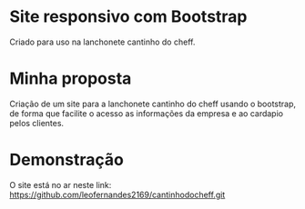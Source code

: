 # Site responsivo com Bootstrap
Criado para uso na lanchonete cantinho do cheff.

# Minha proposta
Criação de um site para a lanchonete cantinho do cheff usando o bootstrap, de forma que facilite o acesso as informações da empresa e ao cardapio pelos clientes.

# Demonstração
O site está no ar neste link:  
<a href="https://github.com/leofernandes2169/cantinhodocheff.git" target="_blank">https://github.com/leofernandes2169/cantinhodocheff.git</a>
